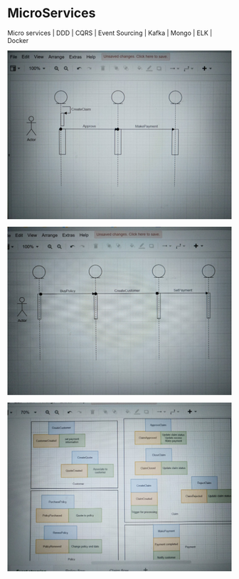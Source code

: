 # MicroServices
Micro services | DDD | CQRS | Event Sourcing | Kafka | Mongo | ELK | Docker

![alt text](https://github.com/anoop-kv/MicroServices/blob/master/UML/ClaimFlow.jpg?raw=true)

![alt text](https://github.com/anoop-kv/MicroServices/blob/master/UML/PolicyFlow.jpg?raw=true)

![alt text](https://github.com/anoop-kv/MicroServices/blob/master/UML/EventStorming.jpg?raw=true)
